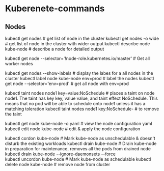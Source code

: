 # Kuberenete-commands

## Nodes
		
		
		

kubectl get nodes                    # get list of node in the cluster
kubectl get nodes -o wide            # get list of node in the cluster with wider output
kubectl describe node kube-node      # describe a node for detailed output

kubectl get node --selector='!node-role.kubernetes.io/master'  # Get all worker nodes

kubectl get nodes --show-labels      # display the labes for a all nodes in the cluster
kubectl label node kube-node env=prod # label the nodes
kubectl get node --selector='env=prod' # get all node with env=prod

kubectl taint nodes node1 key=value:NoSchedule  #  places a taint on node node1. The taint has key key, value value, and taint effect NoSchedule. This means that no pod will be able to schedule onto node1 unless it has a matching toleration
kubectl taint nodes node1 key:NoSchedule-  # to remove the taint

kubectl get node kube-node -o yaml   # view the node configuration yaml
kubectl edit node kube-node          # edit & apply the node configuration 

kubectl cordon kube-node             # Mark kube-node as unschedulable & doesn't disturb the existing workloads
kubectl drain kube-node              # Drain kube-node in preparation for maintenance, removes all the pods from drained node
kubectl drain kube-node --ignore-daemonsets --force  
kubectl uncordon kube-node           # Mark kube-node as schedulable
kubectl delete node kube-node        # remove node from cluster
